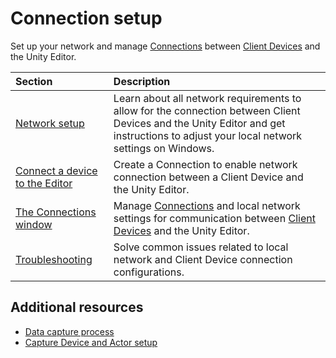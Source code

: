 # Connection setup

Set up your network and manage [Connections](data-capture-process.md#connection) between [Client Devices](data-capture-process.md#client-device) and the Unity Editor.

| Section | Description |
| :--- | :--- |
| [Network setup](connection-network.md) | Learn about all network requirements to allow for the connection between Client Devices and the Unity Editor and get instructions to adjust your local network settings on Windows. |
| [Connect a device to the Editor](connection-device.md) | Create a Connection to enable network connection between a Client Device and the Unity Editor. |
| [The Connections window](ref-window-connections.md) | Manage [Connections](data-capture-process.md#connection) and local network settings for communication between [Client Devices](data-capture-process.md#client-device) and the Unity Editor. |
| [Troubleshooting](troubleshooting.md) | Solve common issues related to local network and Client Device connection configurations. |

## Additional resources

* [Data capture process](data-capture-process.md)
* [Capture Device and Actor setup](capture-device-setup.md)
